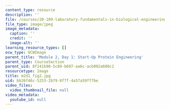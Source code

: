 ```yaml
---
content_type: resource
description: ''
file: /courses/20-109-laboratory-fundamentals-in-biological-engineering-spring-2010/bb26f46c52532b798f7f4a57a59ff7be_m2d1_fig2.jpg
file_type: image/jpeg
image_metadata:
  caption: ''
  credit: ''
  image-alt: ''
learning_resource_types: []
ocw_type: OCWImage
parent_title: 'Module 2, Day 1: Start-Up Protein Engineering'
parent_type: CourseSection
parent_uid: 8f241b98-5c89-b697-aa6c-acb092a600c2
resourcetype: Image
title: m2d1_fig2.jpg
uid: bb26f46c-5253-2b79-8f7f-4a57a59ff7be
video_files:
  video_thumbnail_file: null
video_metadata:
  youtube_id: null
---
```


